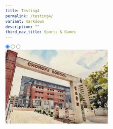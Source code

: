 ```yaml
---
title: Testing4
permalink: /testing4/
variant: markdown
description: ""
third_nav_title: Sports & Games
---
```

<style>
* {
margin: 0;
padding: 0;
box-sizing: border-box;
}

.slideshow-container {
width: 100%;
max-width: 650px;
margin: auto;
overflow: hidden;
position: relative;
}

.slides {
display: flex;
transition: transform 0.5s ease; /* Smooth transition for sliding */
width: 300%;
}

.slide {
width: 300%; /* Each slide takes up 100% of the container */
height: auto;
}

.slide img {
width: 300%;
height: auto;
object-fit: cover;
cursor: pointer; /* Make the images clickable */
}

/* Control the slide transition when the radio buttons are selected */
#slide1:checked ~ .slides {
transform: translateX(0);
}

#slide2:checked ~ .slides {
transform: translateX(-33%); /* Move to the second slide */
}

#slide3:checked ~ .slides {
transform: translateX(-66%); /* Move to the third slide */
}

/* Disable left arrow when on the first slide */
#slide1:checked ~ .arrow-left {
pointer-events: none;
opacity: 0.3;
}

/* Disable right arrow when on the last slide */
#slide3:checked ~ .arrow-right {
pointer-events: none;
opacity: 0.3;
}
	
/* Mobile Devices (up to 600px) */
@media (max-width: 1024px) {
.slideshow-container {
width: 100%; /* Full width for mobile */
max-width: none; /* Disable the max-width restriction for mobile */
}

.slide img {
width: 100%; /* Ensure the images take up the full container width */
height: auto; /* Maintain aspect ratio */
}
}

@media (max-width: 768px) {
.slide img {
width: 100%;
height: auto;
}
}

@media (min-width: 769px) {
 .slide img {
 width: 80%;
 height: auto;
 }
}
</style>

<div class="slideshow-container">

<input checked="" id="slide1" name="slide" type="radio">
<input id="slide2" name="slide" type="radio">
<input id="slide3" name="slide" type="radio">
<div class="slides">
<label class="slide" for="slide2">
<img alt="Image 1" src="/images/School_Information.png">
</label>
<label class="slide" for="slide3">
<img alt="Image 2" src="/images/Primary_2_resize_.png">
</label>
<label class="slide" for="slide1">
<img alt="Image 3" src="/images/School_Ethos_.jpg">
</label>
</div>
</div>